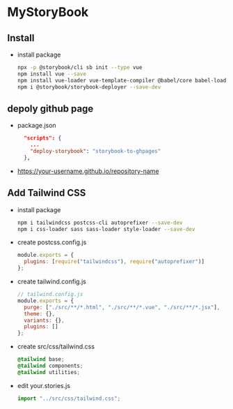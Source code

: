 # MyStoryBook

## Install

- install package

  ```sh
  npx -p @storybook/cli sb init --type vue
  npm install vue --save
  npm install vue-loader vue-template-compiler @babel/core babel-loader babel-preset-vue --save-dev
  npm i @storybook/storybook-deployer --save-dev
  ```

## depoly github page

- package.json

  ```json
    "scripts": {
      ...
      "deploy-storybook": "storybook-to-ghpages"
    },
  ```

- <https://your-username.github.io/repository-name>

## Add Tailwind CSS

- install package

  ```sh
  npm i tailwindcss postcss-cli autoprefixer --save-dev
  npm i css-loader sass sass-loader style-loader --save-dev
  ```

- create postcss.config.js

  ```js
  module.exports = {
    plugins: [require("tailwindcss"), require("autoprefixer")]
  };
  ```

- create tailwind.config.js

  ```js
  // tailwind.config.js
  module.exports = {
    purge: ["./src/**/*.html", "./src/**/*.vue", "./src/**/*.jsx"],
    theme: {},
    variants: {},
    plugins: []
  };
  ```

- create src/css/tailwind.css

  ```css
  @tailwind base;
  @tailwind components;
  @tailwind utilities;
  ```

- edit your.stories.js

  ```js
  import "../src/css/tailwind.css";
  ```
